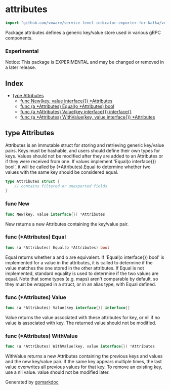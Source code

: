 <!-- Code generated by gomarkdoc. DO NOT EDIT -->

# attributes

```go
import "github.com/vmware/service-level-indicator-exporter-for-kafka/vendor/google.golang.org/grpc/attributes"
```

Package attributes defines a generic key/value store used in various gRPC components.

### Experimental

Notice: This package is EXPERIMENTAL and may be changed or removed in a later release.

## Index

- [type Attributes](<#type-attributes>)
  - [func New(key, value interface{}) *Attributes](<#func-new>)
  - [func (a *Attributes) Equal(o *Attributes) bool](<#func-attributes-equal>)
  - [func (a *Attributes) Value(key interface{}) interface{}](<#func-attributes-value>)
  - [func (a *Attributes) WithValue(key, value interface{}) *Attributes](<#func-attributes-withvalue>)


## type Attributes

Attributes is an immutable struct for storing and retrieving generic key/value pairs.  Keys must be hashable, and users should define their own types for keys.  Values should not be modified after they are added to an Attributes or if they were received from one.  If values implement 'Equal\(o interface\{\}\) bool', it will be called by \(\*Attributes\).Equal to determine whether two values with the same key should be considered equal.

```go
type Attributes struct {
    // contains filtered or unexported fields
}
```

### func New

```go
func New(key, value interface{}) *Attributes
```

New returns a new Attributes containing the key/value pair.

### func \(\*Attributes\) Equal

```go
func (a *Attributes) Equal(o *Attributes) bool
```

Equal returns whether a and o are equivalent.  If 'Equal\(o interface\{\}\) bool' is implemented for a value in the attributes, it is called to determine if the value matches the one stored in the other attributes.  If Equal is not implemented, standard equality is used to determine if the two values are equal. Note that some types \(e.g. maps\) aren't comparable by default, so they must be wrapped in a struct, or in an alias type, with Equal defined.

### func \(\*Attributes\) Value

```go
func (a *Attributes) Value(key interface{}) interface{}
```

Value returns the value associated with these attributes for key, or nil if no value is associated with key.  The returned value should not be modified.

### func \(\*Attributes\) WithValue

```go
func (a *Attributes) WithValue(key, value interface{}) *Attributes
```

WithValue returns a new Attributes containing the previous keys and values and the new key/value pair.  If the same key appears multiple times, the last value overwrites all previous values for that key.  To remove an existing key, use a nil value.  value should not be modified later.



Generated by [gomarkdoc](<https://github.com/princjef/gomarkdoc>)
